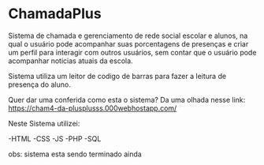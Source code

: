 
# ChamadaPlus
Sistema de chamada e gerenciamento de rede social escolar e alunos, na qual o usuário pode acompanhar suas porcentagens de presenças e criar um perfil para interagir com outros usuários, sem contar que o usuário pode acompanhar noticias atuais da escola.

Sistema utiliza um leitor de codigo de barras para fazer a leitura de presença do aluno.

Quer dar uma conferida como esta o sistema? Da uma olhada nesse link:
https://cham4-da-plusplusss.000webhostapp.com/


Neste Sistema utilizei:

-HTML
-CSS
-JS
-PHP
-SQL

obs: sistema esta sendo terminado ainda
